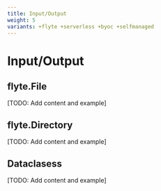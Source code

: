 ```yaml
---
title: Input/Output
weight: 5
variants: +flyte +serverless +byoc +selfmanaged
---
```


# Input/Output

## flyte.File

[TODO: Add content and example]

## flyte.Directory

[TODO: Add content and example]

## Dataclasess

[TODO: Add content and example]
